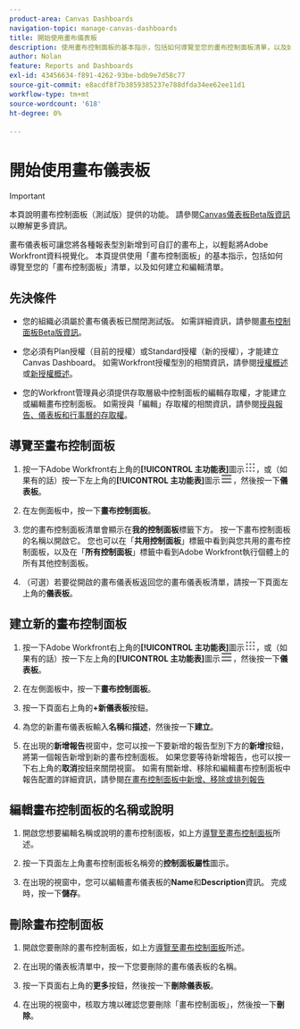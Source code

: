 ```yaml
---
product-area: Canvas Dashboards
navigation-topic: manage-canvas-dashboards
title: 開始使用畫布儀表板
description: 使用畫布控制面板的基本指示，包括如何導覽至您的畫布控制面板清單，以及如何建立和編輯它們。
author: Nolan
feature: Reports and Dashboards
exl-id: 43456634-f891-4262-93be-bdb9e7d58c77
source-git-commit: e8acdf8f7b3859385237e788dfda34ee62ee11d1
workflow-type: tm+mt
source-wordcount: '618'
ht-degree: 0%

---
```


# 開始使用畫布儀表板

>[!IMPORTANT]
>
>本頁說明畫布控制面板（測試版）提供的功能。 請參閱[Canvas儀表板Beta版資訊](/help/quicksilver/product-announcements/betas/canvas-dashboards-beta/canvas-dashboards-beta-information.md)以瞭解更多資訊。

畫布儀表板可讓您將各種報表型別新增到可自訂的畫布上，以輕鬆將Adobe Workfront資料視覺化。 本頁提供使用「畫布控制面板」的基本指示，包括如何導覽至您的「畫布控制面板」清單，以及如何建立和編輯清單。

## 先決條件

* 您的組織必須屬於畫布儀表板已關閉測試版。 如需詳細資訊，請參閱[畫布控制面板Beta版資訊](/help/quicksilver/product-announcements/betas/canvas-dashboards-beta/canvas-dashboards-beta-information.md)。

* 您必須有Plan授權（目前的授權）或Standard授權（新的授權），才能建立Canvas Dashboard。 如需Workfront授權型別的相關資訊，請參閱[授權概述](/help/quicksilver/administration-and-setup/add-users/access-levels-and-object-permissions/wf-licenses.md)或[新授權概述](/help/quicksilver/administration-and-setup/add-users/how-access-levels-work/licenses-overview.md)。

* 您的Workfront管理員必須提供存取層級中控制面板的編輯存取權，才能建立或編輯畫布控制面板。 如需授與「編輯」存取權的相關資訊，請參閱[授與報告、儀表板和行事曆的存取權](/help/quicksilver/administration-and-setup/add-users/configure-and-grant-access/grant-access-reports-dashboards-calendars.md)。

## 導覽至畫布控制面板

1. 按一下Adobe Workfront右上角的&#x200B;**[!UICONTROL 主功能表]**&#x200B;圖示![主功能表](/help/_includes/assets/main-menu-icon.png)，或（如果有的話）按一下左上角的&#x200B;**[!UICONTROL 主功能表]**&#x200B;圖示![主功能表](/help/_includes/assets/main-menu-icon-left-nav.png)，然後按一下&#x200B;**儀表板**。

1. 在左側面板中，按一下&#x200B;**畫布控制面板**。

1. 您的畫布控制面板清單會顯示在&#x200B;**我的控制面板**&#x200B;標籤下方。 按一下畫布控制面板的名稱以開啟它。 您也可以在「**共用控制面板**」標籤中看到與您共用的畫布控制面板，以及在「**所有控制面板**」標籤中看到Adobe Workfront執行個體上的所有其他控制面板。

1. （可選）若要從開啟的畫布儀表板返回您的畫布儀表板清單，請按一下頁面左上角的&#x200B;**儀表板**。

## 建立新的畫布控制面板

1. 按一下Adobe Workfront右上角的&#x200B;**[!UICONTROL 主功能表]**&#x200B;圖示![主功能表](/help/_includes/assets/main-menu-icon.png)，或（如果有的話）按一下左上角的&#x200B;**[!UICONTROL 主功能表]**&#x200B;圖示![主功能表](/help/_includes/assets/main-menu-icon-left-nav.png)，然後按一下&#x200B;**儀表板**。

1. 在左側面板中，按一下&#x200B;**畫布控制面板**。

1. 按一下頁面右上角的&#x200B;**+新儀表板**&#x200B;按鈕。

1. 為您的新畫布儀表板輸入&#x200B;**名稱**&#x200B;和&#x200B;**描述**，然後按一下&#x200B;**建立**。

1. 在出現的&#x200B;**新增報告**&#x200B;視窗中，您可以按一下要新增的報告型別下方的&#x200B;**新增**&#x200B;按鈕，將第一個報告新增到新的畫布控制面板。 如果您要等待新增報告，也可以按一下右上角的&#x200B;**取消**&#x200B;按鈕來關閉視窗。 如需有關新增、移除和編輯畫布控制面板中報告配置的詳細資訊，請參閱[在畫布控制面板中新增、移除或排列報告](/help/quicksilver/reports-and-dashboards/canvas-dashboards/manage-canvas-dashboards/add-remove-arrange-reports.md)

## 編輯畫布控制面板的名稱或說明

1. 開啟您想要編輯名稱或說明的畫布控制面板，如上方[導覽至畫布控制面板](#navigate-to-a-canvas-dashboard)所述。

1. 按一下頁面左上角畫布控制面板名稱旁的&#x200B;**控制面板屬性**&#x200B;圖示。

1. 在出現的視窗中，您可以編輯畫布儀表板的&#x200B;**Name**&#x200B;和&#x200B;**Description**&#x200B;資訊。 完成時，按一下&#x200B;**儲存**。

## 刪除畫布控制面板

1. 開啟您要刪除的畫布控制面板，如上方[導覽至畫布控制面板](#navigate-to-a-canvas-dashboard)所述。

1. 在出現的儀表板清單中，按一下您要刪除的畫布儀表板的名稱。

1. 按一下頁面右上角的&#x200B;**更多**&#x200B;按鈕，然後按一下&#x200B;**刪除儀表板**。

1. 在出現的視窗中，核取方塊以確認您要刪除「畫布控制面板」，然後按一下&#x200B;**刪除**。
